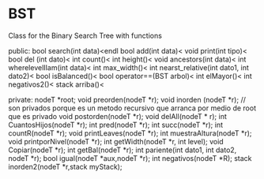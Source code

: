 # BST

Class for the Binary Search Tree with functions


public:
 bool search(int data)<endl
    bool add(int data)<
    void print(int tipo)<
    bool del (int dato)<
    int count()<
    int height()<
    void ancestors(int data)<
    int wherelevelIIam(int data)<
    int max_width()<
    int nearst_relative(int dato1, int dato2)<
    bool isBalanced()<
    bool operator==(BST arbol)<
    int elMayor()<
    int negativos2()<
    stack<int> arriba()<
    
    
  private:
    nodeT *root;
    void preorden(nodeT *r);
    void inorden (nodeT *r);            // son privados porque es un metodo recursivo que arranca por medio de root que es privado
    void postorden(nodeT *r);
    void delAll(nodeT * r);
    int CuantosHijos(nodeT *r);
    int pred(nodeT *r);
    int succ(nodeT *r);
    int countR(nodeT *r);
    void printLeaves(nodeT *r);
    int muestraAltura(nodeT *r);
    void printporNivel(nodeT *r);
    int getWidth(nodeT *r, int level);
    void Copiar(nodeT *r);
    int getBal(nodeT *r);
    int pariente(int dato1, int dato2, nodeT *r);
    bool igual(nodeT *aux,nodeT *r);
    int negativos(nodeT *R);
    stack<int> inorden2(nodeT *r,stack<int> myStack);
